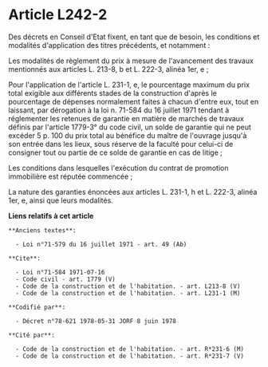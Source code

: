 # Article L242-2

Des décrets en Conseil d'Etat fixent, en tant que de besoin, les conditions et modalités d'application des titres précédents,
et notamment :

Les modalités de règlement du prix à mesure de l'avancement des travaux mentionnés aux articles L. 213-8, b et L. 222-3,
alinéa 1er, e ;

Pour l'application de l'article L. 231-1, e, le pourcentage maximum du prix total exigible aux différents stades de la
construction d'après le pourcentage de dépenses normalement faites à chacun d'entre eux, tout en laissant, par dérogation à
la loi n. 71-584 du 16 juillet 1971 tendant à réglementer les retenues de garantie en matière de marchés de travaux définis
par l'article 1779-3° du code civil, un solde de garantie qui ne peut excéder 5 p. 100 du prix total au bénéfice du maître de
l'ouvrage jusqu'à son entrée dans les lieux, sous réserve de la faculté pour celui-ci de consigner tout ou partie de ce solde
de garantie en cas de litige ;

Les conditions dans lesquelles l'exécution du contrat de promotion immobilière est réputée commencée ;

La nature des garanties énoncées aux articles L. 231-1, h et L. 222-3, alinéa 1er, e, ainsi que leurs modalités.

**Liens relatifs à cet article**

	**Anciens textes**:

	  - Loi n°71-579 du 16 juillet 1971 - art. 49 (Ab)

	**Cite**:

	  - Loi n°71-584 1971-07-16
	  - Code civil - art. 1779 (V)
	  - Code de la construction et de l'habitation. - art. L213-8 (V)
	  - Code de la construction et de l'habitation. - art. L231-1 (M)

	**Codifié par**:

	  - Décret n°78-621 1978-05-31 JORF 8 juin 1978

	**Cité par**:

	  - Code de la construction et de l'habitation. - art. R*231-6 (M)
	  - Code de la construction et de l'habitation. - art. R*231-7 (V)
